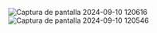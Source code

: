 
![Captura de pantalla 2024-09-10 120616](https://github.com/user-attachments/assets/d3e2d375-1424-4b57-b885-93096574c4b8)
![Captura de pantalla 2024-09-10 120546](https://github.com/user-attachments/assets/649564ed-3832-43ec-8b7f-a8bca1fd84a2)
